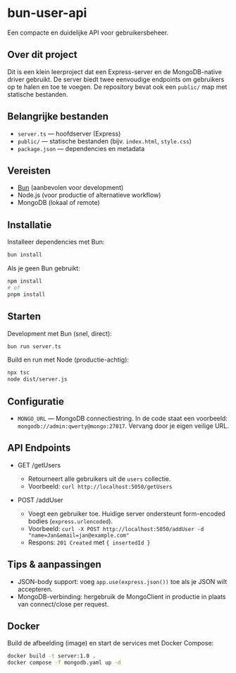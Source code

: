 # bun-user-api

Een compacte en duidelijke API voor gebruikersbeheer.

## Over dit project

Dit is een klein leerproject dat een Express-server en de MongoDB-native driver gebruikt. De server biedt twee eenvoudige endpoints om gebruikers op te halen en toe te voegen. De repository bevat ook een `public/` map met statische bestanden.

## Belangrijke bestanden

- `server.ts` — hoofdserver (Express)
- `public/` — statische bestanden (bijv. `index.html`, `style.css`)
- `package.json` — dependencies en metadata

## Vereisten

- [Bun](https://bun.sh/) (aanbevolen voor development)
- Node.js (voor productie of alternatieve workflow)
- MongoDB (lokaal of remote)

## Installatie

Installeer dependencies met Bun:

```bash
bun install
```

Als je geen Bun gebruikt:

```bash
npm install
# of
pnpm install
```

## Starten

Development met Bun (snel, direct):

```bash
bun run server.ts
```

Build en run met Node (productie-achtig):

```bash
npx tsc
node dist/server.js
```

## Configuratie

- `MONGO_URL` — MongoDB connectiestring. In de code staat een voorbeeld: `mongodb://admin:qwerty@mongo:27017`. Vervang door je eigen veilige URL.

## API Endpoints

- GET /getUsers

  - Retourneert alle gebruikers uit de `users` collectie.
  - Voorbeeld: `curl http://localhost:5050/getUsers`

- POST /addUser
  - Voegt een gebruiker toe. Huidige server ondersteunt form-encoded bodies (`express.urlencoded`).
  - Voorbeeld: `curl -X POST http://localhost:5050/addUser -d "name=Jan&email=jan@example.com"`
  - Respons: `201 Created` met `{ insertedId }`

## Tips & aanpassingen

- JSON-body support: voeg `app.use(express.json())` toe als je JSON wilt accepteren.
- MongoDB-verbinding: hergebruik de MongoClient in productie in plaats van connect/close per request.

## Docker

Build de afbeelding (image) en start de services met Docker Compose:

```bash
docker build -t server:1.0 .
docker compose -f mongodb.yaml up -d
```
